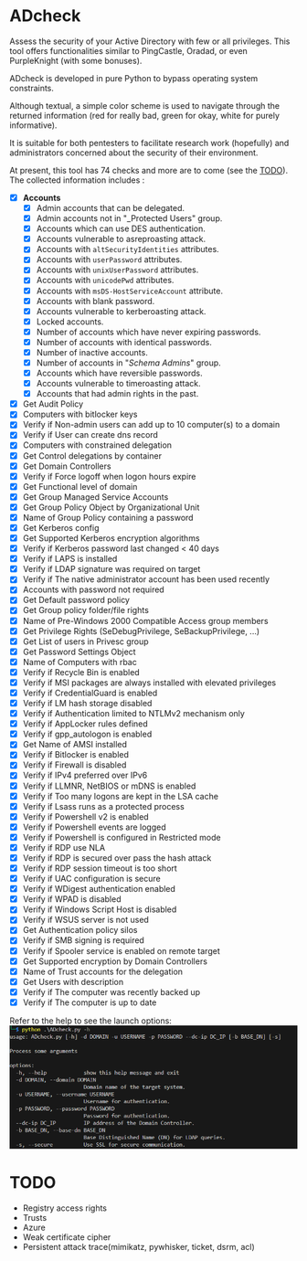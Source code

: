 # ADcheck
Assess the security of your Active Directory with few or all privileges. This tool offers functionalities similar to PingCastle, Oradad, or even PurpleKnight (with some bonuses).

ADcheck is developed in pure Python to bypass operating system constraints.

Although textual, a simple color scheme is used to navigate through the returned information (red for really bad, green for okay, white for purely informative).

It is suitable for both pentesters to facilitate research work (hopefully) and administrators concerned about the security of their environment.

At present, this tool has 74 checks and more are to come (see the [TODO](#TODO)). The collected information includes :
- [x] **Accounts**
  - [x] Admin accounts that can be delegated.
  - [x] Admin accounts not in "_Protected Users" group.
  - [x] Accounts which can use DES authentication.
  - [x] Accounts vulnerable to asreproasting attack.
  - [x] Accounts with `altSecurityIdentities` attributes.
  - [x] Accounts with `userPassword` attributes.
  - [x] Accounts with `unixUserPassword` attributes.
  - [x] Accounts with `unicodePwd` attributes.
  - [x] Accounts with `msDS-HostServiceAccount` attribute.
  - [x] Accounts with blank password.
  - [x] Accounts vulnerable to kerberoasting attack.
  - [x] Locked accounts.
  - [x] Number of accounts which have never expiring passwords.
  - [x] Number of accounts with identical passwords.
  - [x] Number of inactive accounts.
  - [x] Number of accounts in "_Schema Admins_" group.
  - [x] Accounts which have reversible passwords.
  - [x] Accounts vulnerable to timeroasting attack.
  - [x] Accounts that had admin rights in the past.

- [x] Get Audit Policy
- [x] Computers with bitlocker keys
- [x] Verify if Non-admin users can add up to 10 computer(s) to a domain
- [x] Verify if User can create dns record
- [x] Computers with constrained delegation
- [x] Get Control delegations by container
- [x] Get Domain Controllers
- [x] Verify if Force logoff when logon hours expire
- [x] Get Functional level of domain
- [x] Get Group Managed Service Accounts
- [x] Get Group Policy Object by Organizational Unit
- [x] Name of Group Policy containing a password
- [x] Get Kerberos config
- [x] Get Supported Kerberos encryption algorithms
- [x] Verify if Kerberos password last changed < 40 days
- [x] Verify if LAPS is installed
- [x] Verify if LDAP signature was required on target
- [x] Verify if The native administrator account has been used recently
- [x] Accounts with password not required
- [x] Get Default password policy
- [x] Get Group policy folder/file rights
- [x] Name of Pre-Windows 2000 Compatible Access group members
- [x] Get Privilege Rights (SeDebugPrivilege, SeBackupPrivilege, ...)
- [x] Get List of users in Privesc group
- [x] Get Password Settings Object
- [x] Name of Computers with rbac
- [x] Verify if Recycle Bin is enabled
- [x] Verify if MSI packages are always installed with elevated privileges
- [x] Verify if CredentialGuard is enabled
- [x] Verify if LM hash storage disabled
- [x] Verify if Authentication limited to NTLMv2 mechanism only
- [x] Verify if AppLocker rules defined
- [x] Verify if gpp_autologon is enabled
- [x] Get Name of AMSI installed
- [x] Verify if Bitlocker is enabled
- [x] Verify if Firewall is disabled
- [x] Verify if IPv4 preferred over IPv6
- [x] Verify if LLMNR, NetBIOS or mDNS is enabled
- [x] Verify if Too many logons are kept in the LSA cache
- [x] Verify if Lsass runs as a protected process
- [x] Verify if Powershell v2 is enabled
- [x] Verify if Powershell events are logged
- [x] Verify if Powershell is configured in Restricted mode
- [x] Verify if RDP use NLA
- [x] Verify if RDP is secured over pass the hash attack
- [x] Verify if RDP session timeout is too short
- [x] Verify if UAC configuration is secure
- [x] Verify if WDigest authentication enabled
- [x] Verify if WPAD is disabled
- [x] Verify if Windows Script Host is disabled
- [x] Verify if WSUS server is not used
- [x] Get Authentication policy silos
- [x] Verify if SMB signing is required
- [x] Verify if Spooler service is enabled on remote target
- [x] Get Supported encryption by Domain Controllers
- [x] Name of Trust accounts for the delegation
- [x] Get Users with description
- [x] Verify if The computer was recently backed up
- [x] Verify if The computer is up to date

Refer to the help to see the launch options:
![alt text](https://raw.githubusercontent.com/CobblePot59/ADcheck/main/pictures/ADcheck_help.png)

# TODO
- Registry access rights
- Trusts
- Azure
- Weak certificate cipher
- Persistent attack trace(mimikatz, pywhisker, ticket, dsrm, acl)
